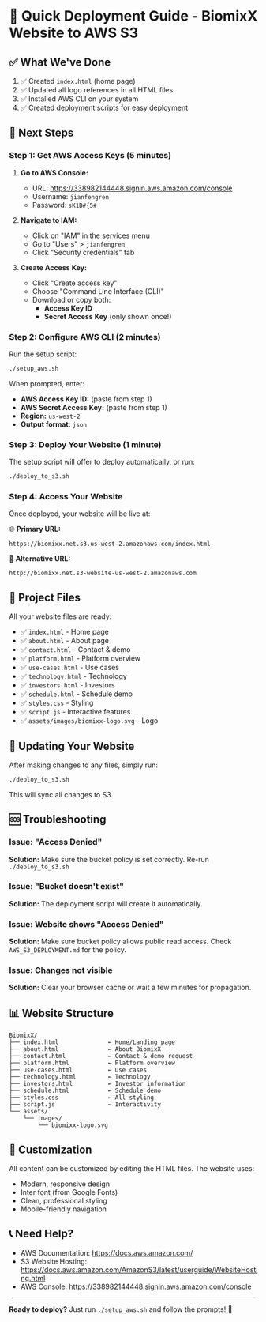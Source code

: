 # 🚀 Quick Deployment Guide - BiomixX Website to AWS S3

## ✅ What We've Done

1. ✅ Created `index.html` (home page)
2. ✅ Updated all logo references in all HTML files
3. ✅ Installed AWS CLI on your system
4. ✅ Created deployment scripts for easy deployment

## 🎯 Next Steps

### Step 1: Get AWS Access Keys (5 minutes)

1. **Go to AWS Console:**
   - URL: https://338982144448.signin.aws.amazon.com/console
   - Username: `jianfengren`
   - Password: `sK1B#{5#`

2. **Navigate to IAM:**
   - Click on "IAM" in the services menu
   - Go to "Users" > `jianfengren`
   - Click "Security credentials" tab

3. **Create Access Key:**
   - Click "Create access key"
   - Choose "Command Line Interface (CLI)"
   - Download or copy both:
     - **Access Key ID**
     - **Secret Access Key** (only shown once!)

### Step 2: Configure AWS CLI (2 minutes)

Run the setup script:

```bash
./setup_aws.sh
```

When prompted, enter:
- **AWS Access Key ID:** (paste from step 1)
- **AWS Secret Access Key:** (paste from step 1)
- **Region:** `us-west-2`
- **Output format:** `json`

### Step 3: Deploy Your Website (1 minute)

The setup script will offer to deploy automatically, or run:

```bash
./deploy_to_s3.sh
```

### Step 4: Access Your Website

Once deployed, your website will be live at:

🌐 **Primary URL:**
```
https://biomixx.net.s3.us-west-2.amazonaws.com/index.html
```

🔄 **Alternative URL:**
```
http://biomixx.net.s3-website-us-west-2.amazonaws.com
```

## 📁 Project Files

All your website files are ready:

- ✅ `index.html` - Home page
- ✅ `about.html` - About page
- ✅ `contact.html` - Contact & demo
- ✅ `platform.html` - Platform overview
- ✅ `use-cases.html` - Use cases
- ✅ `technology.html` - Technology
- ✅ `investors.html` - Investors
- ✅ `schedule.html` - Schedule demo
- ✅ `styles.css` - Styling
- ✅ `script.js` - Interactive features
- ✅ `assets/images/biomixx-logo.svg` - Logo

## 🔄 Updating Your Website

After making changes to any files, simply run:

```bash
./deploy_to_s3.sh
```

This will sync all changes to S3.

## 🆘 Troubleshooting

### Issue: "Access Denied"
**Solution:** Make sure the bucket policy is set correctly. Re-run `./deploy_to_s3.sh`

### Issue: "Bucket doesn't exist"
**Solution:** The deployment script will create it automatically.

### Issue: Website shows "Access Denied"
**Solution:** Make sure bucket policy allows public read access. Check `AWS_S3_DEPLOYMENT.md` for the policy.

### Issue: Changes not visible
**Solution:** Clear your browser cache or wait a few minutes for propagation.

## 📊 Website Structure

```
BiomixX/
├── index.html              ← Home/Landing page
├── about.html              ← About BiomixX
├── contact.html            ← Contact & demo request
├── platform.html           ← Platform overview
├── use-cases.html          ← Use cases
├── technology.html         ← Technology
├── investors.html          ← Investor information
├── schedule.html           ← Schedule demo
├── styles.css              ← All styling
├── script.js               ← Interactivity
└── assets/
    └── images/
        └── biomixx-logo.svg
```

## 🎨 Customization

All content can be customized by editing the HTML files. The website uses:
- Modern, responsive design
- Inter font (from Google Fonts)
- Clean, professional styling
- Mobile-friendly navigation

## 📞 Need Help?

- AWS Documentation: https://docs.aws.amazon.com/
- S3 Website Hosting: https://docs.aws.amazon.com/AmazonS3/latest/userguide/WebsiteHosting.html
- AWS Console: https://338982144448.signin.aws.amazon.com/console

---

**Ready to deploy?** Just run `./setup_aws.sh` and follow the prompts! 🚀

